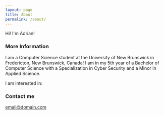 ```yaml
---
layout: page
title: About
permalink: /about/
---
```


Hi!  I'm Adrian!

### More Information

I am a Computer Science student at the University of New Brunswick in Fredericton, New Brunswick, Canada!
I am in my 5th year of a Bachelor of Computer Science with a Specialization in Cyber Security and a Minor in Applied Science.

I am interested in: 

### Contact me

[email@domain.com](mailto:email@domain.com)
